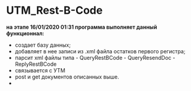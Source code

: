 # UTM_Rest-B-Code

<b>на этапе 16/01/2020 01:31 программа выполняет данный функционнал:</b>
- создает базу данных;
- добавляет в нее записи из .xml файла остатков первого регистра;
- парсит xml файлы типа - QueryRestBCode
                        - QueryResendDoc
                        - ReplyRestBCode
- связывается с УТМ
- post и get документов описанных выше.
-
                        
 
